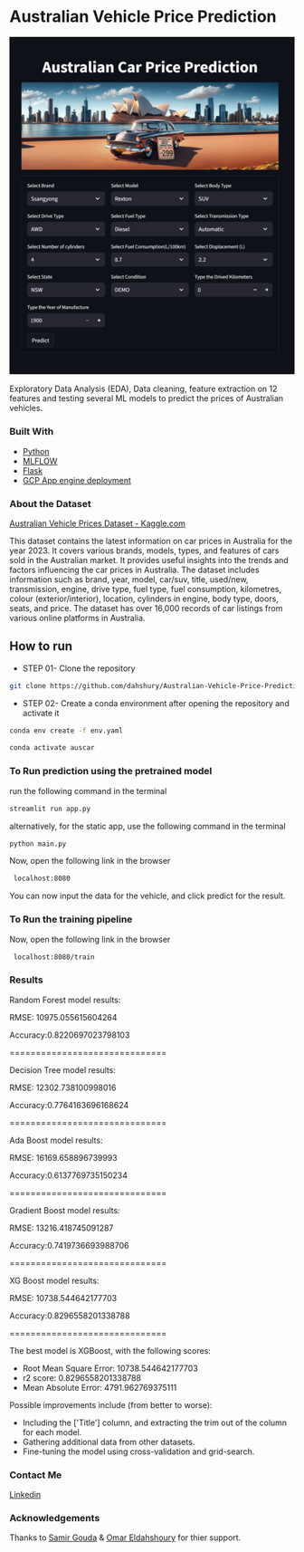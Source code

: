 <h1>Australian Vehicle Price Prediction</h1>

![Alt text](img3.png)

Exploratory Data Analysis (EDA), Data cleaning, feature extraction on 12 features and testing several ML models to predict the prices of Australian vehicles.

<h3>Built With</h3>

+ [Python](https://www.python.org/downloads/)
+ [MLFLOW](https://github.com/mlflow/mlflow)
+ [Flask](https://github.com/pallets/flask)
+ [GCP App engine deployment](https://console.cloud.google.com/appengine)
  
 <h3>About the Dataset</h3>

 [Australian Vehicle Prices Dataset - Kaggle.com](https://www.kaggle.com/datasets/nelgiriyewithana/australian-vehicle-prices)

This dataset contains the latest information on car prices in Australia for the year 2023. It covers various brands, models, types, and features of cars sold in the Australian market. It provides useful insights into the trends and factors influencing the car prices in Australia. The dataset includes information such as brand, year, model, car/suv, title, used/new, transmission, engine, drive type, fuel type, fuel consumption, kilometres, colour (exterior/interior), location, cylinders in engine, body type, doors, seats, and price. The dataset has over 16,000 records of car listings from various online platforms in Australia.

## How to run

+ STEP 01- Clone the repository

```bash
git clone https://github.com/dahshury/Australian-Vehicle-Price-Prediction
```

+ STEP 02- Create a conda environment after opening the repository and activate it

```bash
conda env create -f env.yaml
```

```bash
conda activate auscar
```

### To Run prediction using the pretrained model

run the following command in the terminal

```bash
streamlit run app.py
```

alternatively, for the static app, use the following command in the terminal

```bash
python main.py
```

Now, open the following link in the browser

```bash
 localhost:8080
```

You can now input the data for the vehicle, and click predict for the result.

### To Run the training pipeline

Now, open the following link in the browser

```bash
 localhost:8080/train
```

### Results

Random Forest model results:

RMSE: 10975.055615604264

Accuracy:0.8220697023798103

==============================

Decision Tree model results:

RMSE: 12302.738100998016

Accuracy:0.7764163696168624

==============================

Ada Boost model results:

RMSE: 16169.658896739993

Accuracy:0.6137769735150234

==============================

Gradient Boost model results:

RMSE: 13216.418745091287

Accuracy:0.7419736693988706

==============================

XG Boost model results:

RMSE: 10738.544642177703

Accuracy:0.8296558201338788

==============================

The best model is XGBoost, with the following scores:

+ Root Mean Square Error: 10738.544642177703
+ r2 score: 0.8296558201338788
+ Mean Absolute Error: 4791.962769375111

Possible improvements include (from better to worse):

+ Including the ['Title'] column, and extracting the trim out of the column for each model.
+ Gathering additional data from other datasets.
+ Fine-tuning the model using cross-validation and grid-search.

### Contact Me

[Linkedin](https://www.linkedin.com/in/dahshory/)

### Acknowledgements

Thanks to [Samir Gouda](github.com/SamirGouda) & [Omar Eldahshoury](github.com/omareldahshoury) for thier support.
